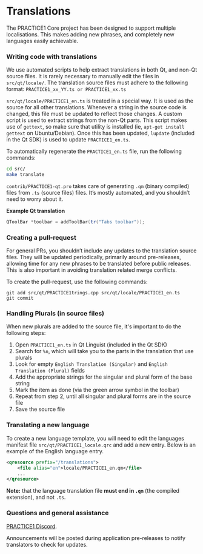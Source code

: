 Translations
============

The PRACTICE1 Core project has been designed to support multiple localisations. This makes adding new phrases, and completely new languages easily achievable.

### Writing code with translations
We use automated scripts to help extract translations in both Qt, and non-Qt source files. It is rarely necessary to manually edit the files in `src/qt/locale/`. The translation source files must adhere to the following format:
`PRACTICE1_xx_YY.ts or PRACTICE1_xx.ts`

`src/qt/locale/PRACTICE1_en.ts` is treated in a special way. It is used as the source for all other translations. Whenever a string in the source code is changed, this file must be updated to reflect those changes. A custom script is used to extract strings from the non-Qt parts. This script makes use of `gettext`, so make sure that utility is installed (ie, `apt-get install gettext` on Ubuntu/Debian). Once this has been updated, `lupdate` (included in the Qt SDK) is used to update `PRACTICE1_en.ts`.

To automatically regenerate the `PRACTICE1_en.ts` file, run the following commands:
```sh
cd src/
make translate
```

`contrib/PRACTICE1-qt.pro` takes care of generating `.qm` (binary compiled) files from `.ts` (source files) files. It’s mostly automated, and you shouldn’t need to worry about it.

**Example Qt translation**
```cpp
QToolBar *toolbar = addToolBar(tr("Tabs toolbar"));
```

### Creating a pull-request
For general PRs, you shouldn’t include any updates to the translation source files. They will be updated periodically, primarily around pre-releases, allowing time for any new phrases to be translated before public releases. This is also important in avoiding translation related merge conflicts.

To create the pull-request, use the following commands:
```
git add src/qt/PRACTICE1trings.cpp src/qt/locale/PRACTICE1_en.ts
git commit
```

### Handling Plurals (in source files)
When new plurals are added to the source file, it's important to do the following steps:

1. Open `PRACTICE1_en.ts` in Qt Linguist (included in the Qt SDK)
2. Search for `%n`, which will take you to the parts in the translation that use plurals
3. Look for empty `English Translation (Singular)` and `English Translation (Plural)` fields
4. Add the appropriate strings for the singular and plural form of the base string
5. Mark the item as done (via the green arrow symbol in the toolbar)
6. Repeat from step 2, until all singular and plural forms are in the source file
7. Save the source file

### Translating a new language
To create a new language template, you will need to edit the languages manifest file `src/qt/PRACTICE1_locale.qrc` and add a new entry. Below is an example of the English language entry.

```xml
<qresource prefix="/translations">
    <file alias="en">locale/PRACTICE1_en.qm</file>
    ...
</qresource>
```

**Note:** that the language translation file **must end in `.qm`** (the compiled extension), and not `.ts`.

### Questions and general assistance
[PRACTICE1 Discord](https://discord.savebitcoin.io).

Announcements will be posted during application pre-releases to notify translators to check for updates.
